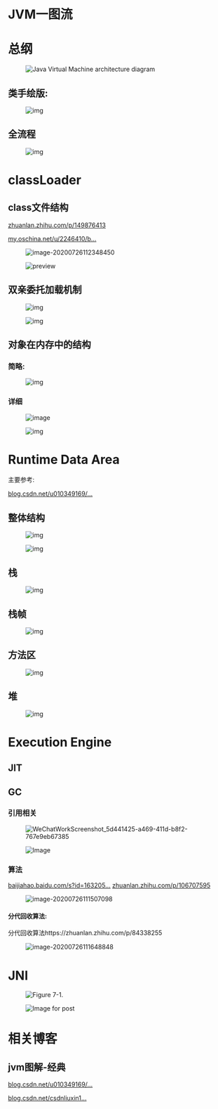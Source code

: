 <div data-v-15c3fc70="" data-id="5f1e31825188252e906fa9da" itemprop="articleBody" class="article-content"><h1 class="heading" data-id="heading-0">JVM一图流</h1>
<h1 class="heading" data-id="heading-1">总纲</h1>
<p></p><figure><img alt="Java Virtual Machine architecture diagram" class="lazyload inited loaded" data-src="https://javatutorial.net/wp-content/uploads/2017/10/jvm-architecture-992x1024.png" data-width="800" data-height="600" src="https://javatutorial.net/wp-content/uploads/2017/10/jvm-architecture-992x1024.png"><figcaption></figcaption></figure><p></p>
<h2 class="heading" data-id="heading-2">类手绘版:</h2>
<p></p><figure><img alt="img" class="lazyload inited loaded" data-src="https://user-gold-cdn.xitu.io/2020/7/27/1738df1209e1359f?imageView2/0/w/1280/h/960/format/webp/ignore-error/1" data-width="1280" data-height="576" src="https://user-gold-cdn.xitu.io/2020/7/27/1738df1209e1359f?imageView2/0/w/1280/h/960/format/webp/ignore-error/1"><figcaption></figcaption></figure><p></p>
<h2 class="heading" data-id="heading-3">全流程</h2>
<p></p><figure><img alt="img" class="lazyload inited loaded" data-src="https://user-gold-cdn.xitu.io/2020/7/27/1738df07f5695d2f?imageView2/0/w/1280/h/960/format/webp/ignore-error/1" data-width="557" data-height="617" src="https://user-gold-cdn.xitu.io/2020/7/27/1738df07f5695d2f?imageView2/0/w/1280/h/960/format/webp/ignore-error/1"><figcaption></figcaption></figure><p></p>
<h1 class="heading" data-id="heading-4">classLoader</h1>
<h2 class="heading" data-id="heading-5">class文件结构</h2>
<p><a target="_blank" href="https://zhuanlan.zhihu.com/p/149876413" rel="nofollow noopener noreferrer">zhuanlan.zhihu.com/p/149876413</a></p>
<p><a target="_blank" href="https://my.oschina.net/u/2246410/blog/1800670" rel="nofollow noopener noreferrer">my.oschina.net/u/2246410/b…</a></p>
<p></p><figure><img alt="image-20200726112348450"><figcaption></figcaption></figure><p></p>
<p></p><figure><img alt="preview" class="lazyload inited loaded" data-src="https://user-gold-cdn.xitu.io/2020/7/27/1738df07f5e16b0e?imageView2/0/w/1280/h/960/format/webp/ignore-error/1" data-width="849" data-height="993" src="https://user-gold-cdn.xitu.io/2020/7/27/1738df07f5e16b0e?imageView2/0/w/1280/h/960/format/webp/ignore-error/1"><figcaption></figcaption></figure><p></p>
<h2 class="heading" data-id="heading-6">双亲委托加载机制</h2>
<p></p><figure><img alt="img" class="lazyload inited loaded" data-src="https://user-gold-cdn.xitu.io/2020/7/27/1738df0826bfb358?imageView2/0/w/1280/h/960/format/webp/ignore-error/1" data-width="746" data-height="724" src="https://user-gold-cdn.xitu.io/2020/7/27/1738df0826bfb358?imageView2/0/w/1280/h/960/format/webp/ignore-error/1"><figcaption></figcaption></figure><p></p>
<p></p><figure><img alt="img" class="lazyload inited loaded" data-src="https://user-gold-cdn.xitu.io/2020/7/27/1738df082e3d59c0?imageView2/0/w/1280/h/960/format/webp/ignore-error/1" data-width="708" data-height="1135" src="https://user-gold-cdn.xitu.io/2020/7/27/1738df082e3d59c0?imageView2/0/w/1280/h/960/format/webp/ignore-error/1"><figcaption></figcaption></figure><p></p>
<h2 class="heading" data-id="heading-7">对象在内存中的结构</h2>
<h3 class="heading" data-id="heading-8">简略:</h3>
<p></p><figure><img alt="img" class="lazyload inited loaded" data-src="https://user-gold-cdn.xitu.io/2020/7/27/1738df08598f8c80?imageView2/0/w/1280/h/960/format/webp/ignore-error/1" data-width="407" data-height="255" src="https://user-gold-cdn.xitu.io/2020/7/27/1738df08598f8c80?imageView2/0/w/1280/h/960/format/webp/ignore-error/1"><figcaption></figcaption></figure><p></p>
<h3 class="heading" data-id="heading-9">详细</h3>
<p></p><figure><img alt="image" class="lazyload inited loaded" data-src="https://user-gold-cdn.xitu.io/2020/7/27/1738df0827191c3e?imageView2/0/w/1280/h/960/format/webp/ignore-error/1" data-width="895" data-height="559" src="https://user-gold-cdn.xitu.io/2020/7/27/1738df0827191c3e?imageView2/0/w/1280/h/960/format/webp/ignore-error/1"><figcaption></figcaption></figure><p></p>
<p></p><figure><img alt="img" class="lazyload inited loaded" data-src="https://user-gold-cdn.xitu.io/2020/7/27/1738df085626d887?imageView2/0/w/1280/h/960/format/webp/ignore-error/1" data-width="720" data-height="595" src="https://user-gold-cdn.xitu.io/2020/7/27/1738df085626d887?imageView2/0/w/1280/h/960/format/webp/ignore-error/1"><figcaption></figcaption></figure><p></p>
<h1 class="heading" data-id="heading-10">Runtime Data Area</h1>
<p>主要参考:</p>
<p><a target="_blank" href="https://blog.csdn.net/u010349169/article/details/40043991" rel="nofollow noopener noreferrer">blog.csdn.net/u010349169/…</a></p>
<h2 class="heading" data-id="heading-11">整体结构</h2>
<p></p><figure><img alt="img" class="lazyload inited loaded" data-src="https://user-gold-cdn.xitu.io/2020/7/27/1738df0865d55e8d?imageView2/0/w/1280/h/960/format/webp/ignore-error/1" data-width="1080" data-height="475" src="https://user-gold-cdn.xitu.io/2020/7/27/1738df0865d55e8d?imageView2/0/w/1280/h/960/format/webp/ignore-error/1"><figcaption></figcaption></figure><p></p>
<p></p><figure><img alt="img" class="lazyload inited loaded" data-src="https://user-gold-cdn.xitu.io/2020/7/27/1738df0867fe294f?imageView2/0/w/1280/h/960/format/webp/ignore-error/1" data-width="848" data-height="1219" src="https://user-gold-cdn.xitu.io/2020/7/27/1738df0867fe294f?imageView2/0/w/1280/h/960/format/webp/ignore-error/1"><figcaption></figcaption></figure><p></p>
<h2 class="heading" data-id="heading-12">栈</h2>
<p></p><figure><img alt="img" class="lazyload inited loaded" data-src="https://user-gold-cdn.xitu.io/2020/7/27/1738df088298792c?imageView2/0/w/1280/h/960/format/webp/ignore-error/1" data-width="850" data-height="744" src="https://user-gold-cdn.xitu.io/2020/7/27/1738df088298792c?imageView2/0/w/1280/h/960/format/webp/ignore-error/1"><figcaption></figcaption></figure><p></p>
<h2 class="heading" data-id="heading-13">栈帧</h2>
<p></p><figure><img alt="img" class="lazyload inited loaded" data-src="https://user-gold-cdn.xitu.io/2020/7/27/1738df088f3074ea?imageView2/0/w/1280/h/960/format/webp/ignore-error/1" data-width="793" data-height="847" src="https://user-gold-cdn.xitu.io/2020/7/27/1738df088f3074ea?imageView2/0/w/1280/h/960/format/webp/ignore-error/1"><figcaption></figcaption></figure><p></p>
<h2 class="heading" data-id="heading-14">方法区</h2>
<p></p><figure><img alt="img" class="lazyload inited loaded" data-src="https://user-gold-cdn.xitu.io/2020/7/27/1738df088f2a9b19?imageView2/0/w/1280/h/960/format/webp/ignore-error/1" data-width="816" data-height="1280" src="https://user-gold-cdn.xitu.io/2020/7/27/1738df088f2a9b19?imageView2/0/w/1280/h/960/format/webp/ignore-error/1"><figcaption></figcaption></figure><p></p>
<h2 class="heading" data-id="heading-15">堆</h2>
<p></p><figure><img alt="img" class="lazyload inited loaded" data-src="https://user-gold-cdn.xitu.io/2020/7/27/1738df1240a1be4f?imageView2/0/w/1280/h/960/format/webp/ignore-error/1" data-width="1280" data-height="722" src="https://user-gold-cdn.xitu.io/2020/7/27/1738df1240a1be4f?imageView2/0/w/1280/h/960/format/webp/ignore-error/1"><figcaption></figcaption></figure><p></p>
<h1 class="heading" data-id="heading-16">Execution Engine</h1>
<h2 class="heading" data-id="heading-17">JIT</h2>
<h2 class="heading" data-id="heading-18">GC</h2>
<h3 class="heading" data-id="heading-19">引用相关</h3>
<p></p><figure><img alt="WeChatWorkScreenshot_5d441425-a469-411d-b8f2-767e9eb67385" class="lazyload inited loaded" data-src="https://user-gold-cdn.xitu.io/2020/7/27/1738df08c849e911?imageView2/0/w/1280/h/960/format/webp/ignore-error/1" data-width="1280" data-height="934" src="https://user-gold-cdn.xitu.io/2020/7/27/1738df08c849e911?imageView2/0/w/1280/h/960/format/webp/ignore-error/1"><figcaption></figcaption></figure><p></p>
<p></p><figure><img alt="Image" class="lazyload inited loaded" data-src="https://user-gold-cdn.xitu.io/2020/7/27/1738df08e2663f6d?imageView2/0/w/1280/h/960/format/webp/ignore-error/1" data-width="1280" data-height="628" src="https://user-gold-cdn.xitu.io/2020/7/27/1738df08e2663f6d?imageView2/0/w/1280/h/960/format/webp/ignore-error/1"><figcaption></figcaption></figure><p></p>
<h3 class="heading" data-id="heading-20">算法</h3>
<p><a target="_blank" href="https://baijiahao.baidu.com/s?id=1632054498996744393&amp;wfr=spider&amp;for=pc" rel="nofollow noopener noreferrer">baijiahao.baidu.com/s?id=163205…</a>
<a target="_blank" href="https://zhuanlan.zhihu.com/p/106707595" rel="nofollow noopener noreferrer">zhuanlan.zhihu.com/p/106707595</a></p>
<p></p><figure><img alt="image-20200726111507098" class="lazyload inited loaded" data-src="https://user-gold-cdn.xitu.io/2020/7/27/1738df08eb8a4eb0?imageView2/0/w/1280/h/960/format/webp/ignore-error/1" data-width="1280" data-height="1048" src="https://user-gold-cdn.xitu.io/2020/7/27/1738df08eb8a4eb0?imageView2/0/w/1280/h/960/format/webp/ignore-error/1"><figcaption></figcaption></figure><p></p>
<h4 class="heading" data-id="heading-21">分代回收算法:</h4>
<p>分代回收算法https://zhuanlan.zhihu.com/p/84338255</p>
<p></p><figure><img alt="image-20200726111648848" class="lazyload inited loaded" data-src="https://user-gold-cdn.xitu.io/2020/7/27/1738df08f7c26668?imageView2/0/w/1280/h/960/format/webp/ignore-error/1" data-width="1280" data-height="912" src="https://user-gold-cdn.xitu.io/2020/7/27/1738df08f7c26668?imageView2/0/w/1280/h/960/format/webp/ignore-error/1"><figcaption></figcaption></figure><p></p>
<h1 class="heading" data-id="heading-22">JNI</h1>
<p></p><figure><img alt="Figure 7-1." class="lazyload inited loaded" data-src="https://user-gold-cdn.xitu.io/2020/7/27/1738df1231ab4b5b?imageView2/0/w/1280/h/960/format/webp/ignore-error/1" data-width="402" data-height="340" src="https://user-gold-cdn.xitu.io/2020/7/27/1738df1231ab4b5b?imageView2/0/w/1280/h/960/format/webp/ignore-error/1"><figcaption></figcaption></figure><p></p>
<p></p><figure><img alt="Image for post" class="lazyload inited loaded" data-src="https://miro.medium.com/max/3143/1*3jnCbOPGbR1U5IN5G1i7-Q.png" data-width="800" data-height="600" src="https://miro.medium.com/max/3143/1*3jnCbOPGbR1U5IN5G1i7-Q.png"><figcaption></figcaption></figure><p></p>
<h1 class="heading" data-id="heading-23">相关博客</h1>
<h2 class="heading" data-id="heading-24">jvm图解-经典</h2>
<p><a target="_blank" href="https://blog.csdn.net/u010349169/category_2630089.html" rel="nofollow noopener noreferrer">blog.csdn.net/u010349169/…</a></p>
<p><a target="_blank" href="https://blog.csdn.net/csdnliuxin123524/article/details/81303711" rel="nofollow noopener noreferrer">blog.csdn.net/csdnliuxin1…</a></p>
</div>
